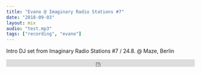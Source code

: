 ```yaml
---
title: "Evano @ Imaginary Radio Stations #7"
date: "2018-09-03"
layout: mix
audio: "test.mp3"
tags: ["recording", "evano"]
---
```


Intro DJ set from Imaginary Radio Stations #7 / 24.8. @ Maze, Berlin

<iframe width="100%" height="20" scrolling="no" frameborder="no" allow="autoplay" src="https://w.soundcloud.com/player/?url=https%3A//api.soundcloud.com/tracks/491835732&color=%231c1c1b&inverse=false&auto_play=true&show_user=true"></iframe>
